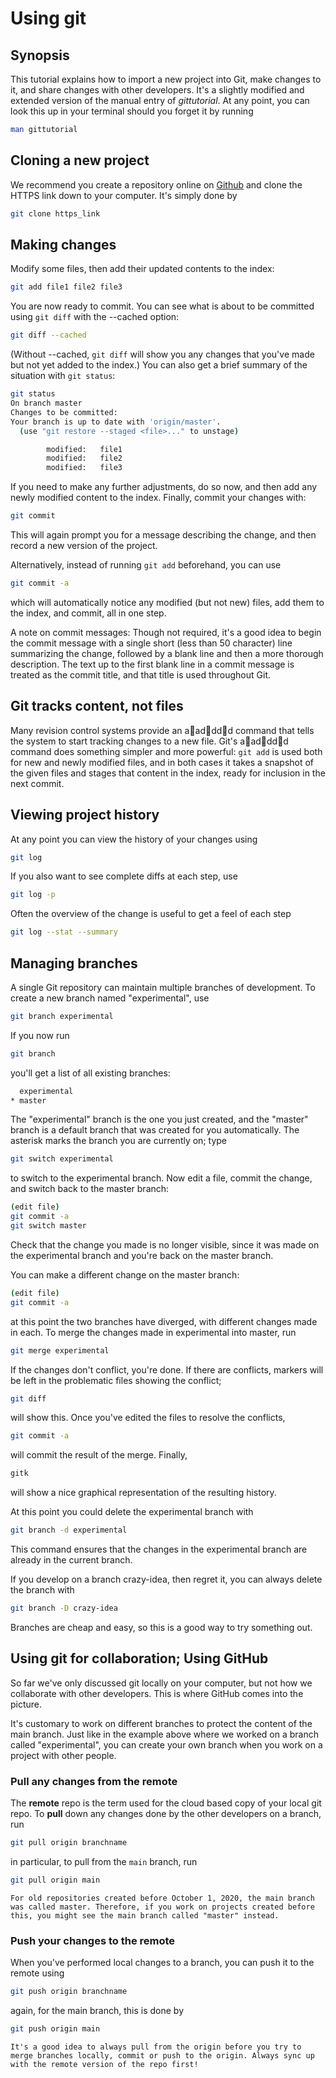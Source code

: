 # Using git


## Synopsis

This tutorial explains how to import a new project into Git, make
changes to it, and share changes with other developers. It's a slightly modified and extended version of the manual entry of *gittutorial*. At any point, you can look this up in your terminal should you forget it by running

```sh
man gittutorial
```


## Cloning a new project

We recommend you create a repository online on [Github](www.github.com) and clone the HTTPS link down to your computer. It's simply done by

```sh
git clone https_link
```

## Making changes

Modify some files, then add their updated contents to the index:

```sh
git add file1 file2 file3
```

You are now ready to commit. You can see what is about to be committed
using `git diff` with the --cached option:

```sh
git diff --cached
```


(Without --cached, `git diff` will show you any changes that you've made
but not yet added to the index.) You can also get a brief summary of
the situation with `git status`:

```sh
git status
On branch master
Changes to be committed:
Your branch is up to date with 'origin/master'.
  (use "git restore --staged <file>..." to unstage)

        modified:   file1
        modified:   file2
        modified:   file3
```


If you need to make any further adjustments, do so now, and then add
any newly modified content to the index. Finally, commit your changes
with:

```sh
git commit
```


This will again prompt you for a message describing the change, and
then record a new version of the project.

Alternatively, instead of running `git add` beforehand, you can use

```sh
git commit -a
```

which will automatically notice any modified (but not new) files, add
them to the index, and commit, all in one step.

A note on commit messages: Though not required, it's a good idea to
begin the commit message with a single short (less than 50 character)
line summarizing the change, followed by a blank line and then a more
thorough description. The text up to the first blank line in a commit
message is treated as the commit title, and that title is used
throughout Git.

## Git tracks content, not files


Many revision control systems provide an aadddd command that tells the
system to start tracking changes to a new file. Git's aadddd command does
something simpler and more powerful: `git add` is used both for new and
newly modified files, and in both cases it takes a snapshot of the
given files and stages that content in the index, ready for inclusion
in the next commit.


## Viewing project history

At any point you can view the history of your changes using

```sh
git log
```

If you also want to see complete diffs at each step, use

```sh
git log -p
```

Often the overview of the change is useful to get a feel of each step

```sh
git log --stat --summary
```

## Managing branches


A single Git repository can maintain multiple branches of development.
To create a new branch named "experimental", use

```sh
git branch experimental
```

If you now run

```sh
git branch
```

you'll get a list of all existing branches:

```sh
  experimental
* master
```


The "experimental" branch is the one you just created, and the "master"
branch is a default branch that was created for you automatically. The
asterisk marks the branch you are currently on; type

```sh
git switch experimental
```


to switch to the experimental branch. Now edit a file, commit the
change, and switch back to the master branch:

```sh
(edit file)
git commit -a
git switch master
```

Check that the change you made is no longer visible, since it was made
on the experimental branch and you're back on the master branch.

You can make a different change on the master branch:

```sh
(edit file)
git commit -a
```

at this point the two branches have diverged, with different changes
made in each. To merge the changes made in experimental into master,
run

```sh
git merge experimental
```

If the changes don't conflict, you're done. If there are conflicts,
markers will be left in the problematic files showing the conflict;

```sh
git diff
```

will show this. Once you've edited the files to resolve the conflicts,

```sh
git commit -a
```


will commit the result of the merge. Finally,

```sh
gitk
```


will show a nice graphical representation of the resulting history.

At this point you could delete the experimental branch with

```sh
git branch -d experimental
```


This command ensures that the changes in the experimental branch are
already in the current branch.

If you develop on a branch crazy-idea, then regret it, you can always
delete the branch with

```sh
git branch -D crazy-idea
```

Branches are cheap and easy, so this is a good way to try something
out.


## Using git for collaboration; Using GitHub

So far we've only discussed git locally on your computer, but not how we collaborate with other developers. This is where GitHub comes into the picture.

It's customary to work on different branches to protect the content of the main branch. Just like in the example above where we worked on a branch called "experimental", you can create your own branch when you work on a project with other people.


### Pull any changes from the remote

The **remote** repo is the term used for the cloud based copy of your local git repo. To **pull** down any changes done by the other developers on a branch, run

```sh
git pull origin branchname
```

in particular, to pull from the `main` branch, run

```sh
git pull origin main
```

```{note}
For old repositories created before October 1, 2020, the main branch was called master. Therefore, if you work on projects created before this, you might see the main branch called "master" instead.
```

### Push your changes to the remote

When you've performed local changes to a branch, you can push it to the remote using

```sh
git push origin branchname
```

again, for the main branch, this is done by

```sh
git push origin main
```


```{note}
It's a good idea to always pull from the origin before you try to merge branches locally, commit or push to the origin. Always sync up with the remote version of the repo first!
```
